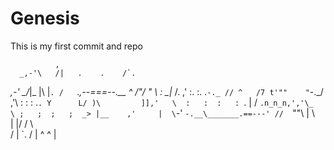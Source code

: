 # Genesis

This is my first commit and repo

              ,
      _,-'\   /|   .    .    /`.
  _,-'     \_/_|_  |\   |`. /   `._,--===--.__
 ^       _/"/  " \ : \__|_ /.   ,'    :.  :. .`-._
        // ^   /7 t'""    "`-._/ ,'\   :   :  :  .`.
        Y      L/ )\         ]],'   \  :   :  :   : `.
        |        /  `.n_n_n,','\_    \ ;   ;  ;   ;  _>
        |__    ,'     |  \`-'    `-.__\_______.==---'
       //  `""\\      |   \            \
       \|     |/      /    \            \
                     /     |             `.
                    /      |               ^
                   ^       |